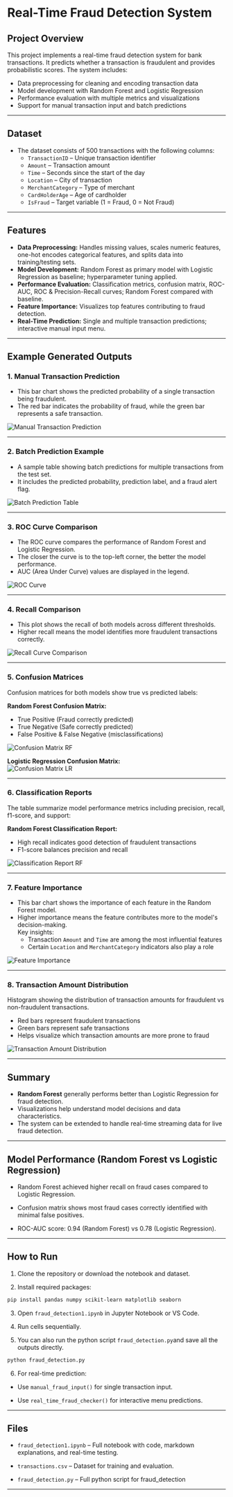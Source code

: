
# Real-Time Fraud Detection System

## Project Overview
This project implements a real-time fraud detection system for bank transactions.  It predicts whether a transaction is fraudulent and provides probabilistic scores.  The system includes:
- Data preprocessing for cleaning and encoding transaction data
- Model development with Random Forest and Logistic Regression
- Performance evaluation with multiple metrics and visualizations
- Support for manual transaction input and batch predictions

---
## Dataset
- The dataset consists of 500 transactions with the following columns:  
  - `TransactionID` – Unique transaction identifier  
  - `Amount` – Transaction amount  
  - `Time` – Seconds since the start of the day  
  - `Location` – City of transaction  
  - `MerchantCategory` – Type of merchant  
  - `CardHolderAge` – Age of cardholder  
  - `IsFraud` – Target variable (1 = Fraud, 0 = Not Fraud)  

---

## Features
- **Data Preprocessing:** Handles missing values, scales numeric features, one-hot encodes categorical features, and splits data into training/testing sets.  
- **Model Development:** Random Forest as primary model with Logistic Regression as baseline; hyperparameter tuning applied.  
- **Performance Evaluation:** Classification metrics, confusion matrix, ROC-AUC, ROC & Precision-Recall curves; Random Forest compared with baseline.  
- **Feature Importance:** Visualizes top features contributing to fraud detection.  
- **Real-Time Prediction:** Single and multiple transaction predictions; interactive manual input menu.

---
## Example Generated Outputs

### 1. Manual Transaction Prediction

- This bar chart shows the predicted probability of a single transaction being fraudulent.  
- The red bar indicates the probability of fraud, while the green bar represents a safe transaction.
  
![Manual Transaction Prediction](./outputs/manual_transaction.png)

---

### 2. Batch Prediction Example

- A sample table showing batch predictions for multiple transactions from the test set.  
- It includes the predicted probability, prediction label, and a fraud alert flag.
  
![Batch Prediction Table](./outputs/batch_prediction.png)

---

### 3. ROC Curve Comparison

- The ROC curve compares the performance of Random Forest and Logistic Regression.  
- The closer the curve is to the top-left corner, the better the model performance.  
- AUC (Area Under Curve) values are displayed in the legend.
   
![ROC Curve](./outputs/roc_curve_comparison.png)

---

### 4. Recall Comparison

- This plot shows the recall of both models across different thresholds.  
- Higher recall means the model identifies more fraudulent transactions correctly.  

![Recall Curve Comparison](./outputs/recall_comparison.png)

---

### 5. Confusion Matrices
Confusion matrices for both models show true vs predicted labels:

**Random Forest Confusion Matrix:**  
- True Positive (Fraud correctly predicted)  
- True Negative (Safe correctly predicted)  
- False Positive & False Negative (misclassifications)  

![Confusion Matrix RF](./outputs/confusion_matrix_rf.png)

**Logistic Regression Confusion Matrix:**  
![Confusion Matrix LR](./outputs/confusion_matrix_lr.png)

---

### 6. Classification Reports
The table summarize model performance metrics including precision, recall, f1-score, and support:

**Random Forest Classification Report:**  
- High recall indicates good detection of fraudulent transactions  
- F1-score balances precision and recall  

![Classification Report RF](./outputs/classification_report_rf.png)

---

### 7. Feature Importance
- This bar chart shows the importance of each feature in the Random Forest model.  
- Higher importance means the feature contributes more to the model's decision-making.  
Key insights:
  - Transaction `Amount` and `Time` are among the most influential features  
  - Certain `Location` and `MerchantCategory` indicators also play a role  

![Feature Importance](./outputs/feature_importance.png)

---

### 8. Transaction Amount Distribution
Histogram showing the distribution of transaction amounts for fraudulent vs non-fraudulent transactions.  
- Red bars represent fraudulent transactions  
- Green bars represent safe transactions  
- Helps visualize which transaction amounts are more prone to fraud  

![Transaction Amount Distribution](./outputs/amount_distribution.png)

---

## Summary
- **Random Forest** generally performs better than Logistic Regression for fraud detection.  
- Visualizations help understand model decisions and data characteristics.  
- The system can be extended to handle real-time streaming data for live fraud detection.

---

## Model Performance (Random Forest vs Logistic Regression)

- Random Forest achieved higher recall on fraud cases compared to Logistic Regression.

- Confusion matrix shows most fraud cases correctly identified with minimal false positives.

- ROC-AUC score: 0.94 (Random Forest) vs 0.78 (Logistic Regression).
  
---

## How to Run

1. Clone the repository or download the notebook and dataset.

2. Install required packages:
```bash
pip install pandas numpy scikit-learn matplotlib seaborn
```

3. Open `fraud_detection1.ipynb` in Jupyter Notebook or VS Code.

4. Run cells sequentially.
5. You can also run the python script `fraud_detection.py`and save all the outputs directly.
```bash
python fraud_detection.py
```
6. For real-time prediction:

  - Use `manual_fraud_input()` for single transaction input.

  - Use `real_time_fraud_checker()` for interactive menu predictions.

---
## Files

- `fraud_detection1.ipynb` – Full notebook with code, markdown explanations, and real-time testing.

- `transactions.csv` – Dataset for training and evaluation.

- `fraud_detection.py` – Full python script for fraud_detection

---
